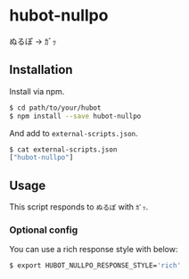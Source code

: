 # hubot-nullpo

ぬるぽ → ｶﾞｯ

## Installation

Install via npm.

```bash
$ cd path/to/your/hubot
$ npm install --save hubot-nullpo
```

And add to `external-scripts.json`.

```bash
$ cat external-scripts.json
["hubot-nullpo"]
```

## Usage

This script responds to `ぬるぽ` with `ｶﾞｯ`.

### Optional config

You can use a rich response style with below:

```bash
$ export HUBOT_NULLPO_RESPONSE_STYLE='rich'
```
